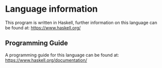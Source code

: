 <!--
TODO: Provide additional language information detailing the version and IDE used
-->
# Language information 
This program is written in Haskell, further information on this language can be found at:
https://www.haskell.org/

## Programming Guide 
A programming guide for this language can be found at:
https://www.haskell.org/documentation/

